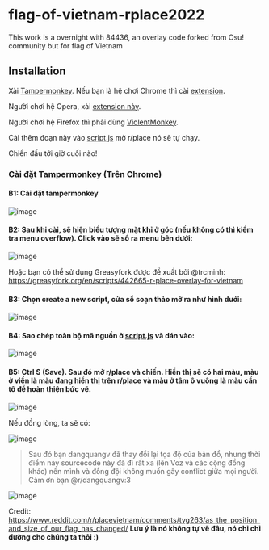 # flag-of-vietnam-rplace2022
This work is a overnight with 84436, an overlay code forked from Osu! community but for flag of Vietnam


## Installation

Xài [Tampermonkey](https://www.tampermonkey.net/). Nếu bạn là hệ chơi Chrome thì cài [extension](https://chrome.google.com/webstore/detail/tampermonkey/dhdgffkkebhmkfjojejmpbldmpobfkfo?hl=en).

Người chơi hệ Opera, xài [extension này](https://addons.opera.com/en/extensions/details/tampermonkey-beta/).

Người chơi hệ Firefox thì phải dùng [ViolentMonkey](https://addons.mozilla.org/en-US/firefox/addon/violentmonkey/).

Cài thêm đoạn này vào [script.js](https://github.com/t3bol90/flag-of-vietnam-rplace2022/blob/main/overlay.js) mở r/place nó sẽ tự chạy.

Chiến đấu tới giờ cuối nào!

### Cài đặt Tampermonkey (Trên Chrome)

#### B1: Cài đặt tampermonkey
![image](https://user-images.githubusercontent.com/43676770/161439688-699a5ae9-082a-4187-8ec9-7e92a7d78e4c.png)

#### B2: Sau khi cài, sẽ hiện biểu tượng mặt khỉ ở góc (nếu không có thì kiểm tra menu overflow). Click vào sẽ sổ ra menu bên dưới:
![image](https://user-images.githubusercontent.com/43676770/161439713-5e0f5f45-74ee-407f-be5f-76ba54bafc73.png)

Hoặc bạn có thể sử dụng Greasyfork được đề xuất bởi @trcminh: https://greasyfork.org/en/scripts/442665-r-place-overlay-for-vietnam

#### B3: Chọn create a new script, cửa sổ soạn thảo mở ra như hình dưới:
![image](https://user-images.githubusercontent.com/43676770/161439759-c1e10cf8-51f1-4981-b7f4-4e7921db9334.png)

#### B4: Sao chép toàn bộ mã nguồn ở [script.js](https://raw.githubusercontent.com/t3bol90/flag-of-vietnam-rplace2022/main/overlay.js) và dán vào:
![image](https://user-images.githubusercontent.com/43676770/161439816-ecfb2275-06c9-49e9-b514-9f9bea89c99f.png)

#### B5: Ctrl S (Save). Sau đó mở r/place và chiến. Hiển thị sẽ có hai màu, màu ở viền là màu đang hiển thị trên r/place và màu ở tâm ô vuông là màu cần tô để hoàn thiện bức vẽ.

![image](https://user-images.githubusercontent.com/43676770/161439854-bf1cb705-0ab8-4d28-a521-16be7dfa677d.png)

Nếu đồng lòng, ta sẽ có:

![image](https://user-images.githubusercontent.com/43676770/161443078-38f6944c-cd9e-42eb-b3fe-e8cc15ac693a.png)

> Sau đó bạn dangquangv đã thay đổi lại tọa độ của bản đồ, nhưng thời điểm này sourcecode này đã đi rất xa (lên Voz và các cộng đồng khác) nên mình và đồng đội không muốn gây conflict giữa mọi người. Cảm ơn bạn @r/dangquangv:3

![image](https://user-images.githubusercontent.com/43676770/161443221-fb8b4af1-5234-4050-8532-4c73bf0c3079.png)

Credit: https://www.reddit.com/r/placevietnam/comments/tvg263/as_the_position_and_size_of_our_flag_has_changed/
**Lưu ý là nó không tự vẽ đâu, nó chỉ chỉ đường cho chúng ta thôi :)**

